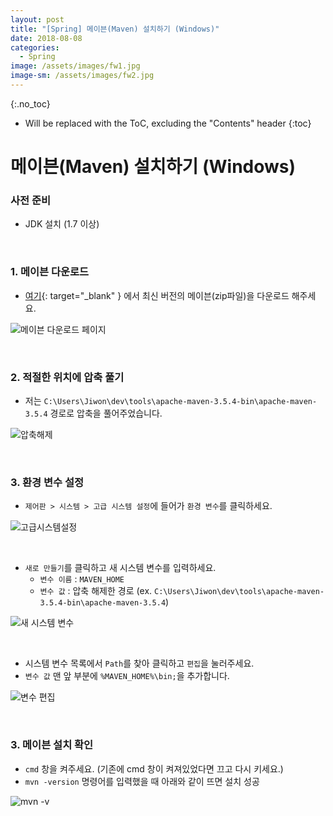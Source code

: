 ```yaml
---
layout: post
title: "[Spring] 메이븐(Maven) 설치하기 (Windows)"
date: 2018-08-08
categories:
  - Spring
image: /assets/images/fw1.jpg
image-sm: /assets/images/fw2.jpg
---
```


{:.no_toc}

* Will be replaced with the ToC, excluding the "Contents" header
{:toc}  

# 메이븐(Maven) 설치하기 (Windows)

### 사전 준비

- JDK 설치 (1.7 이상) 

<br>

### 1. 메이븐 다운로드

- [여기](https://maven.apache.org/download.cgi#){: target="_blank" } 에서 최신 버전의 메이븐(zip파일)을 다운로드 해주세요.

![메이븐 다운로드 페이지](https://farm2.staticflickr.com/1818/30047344308_2c077270c9_b.jpg)

<br>

### 2. 적절한 위치에 압축 풀기

- 저는 `C:\Users\Jiwon\dev\tools\apache-maven-3.5.4-bin\apache-maven-3.5.4` 경로로 압축을 풀어주었습니다.

![압축해제](https://c1.staticflickr.com/1/930/43199405244_7139a60bec_b.jpg)

<br>

### 3. 환경 변수 설정

- `제어판 > 시스템 > 고급 시스템 설정`에 들어가 `환경 변수`를 클릭하세요.

![고급시스템설정](https://farm1.staticflickr.com/932/43917762251_8c299236d2_o.png)



<br>

- `새로 만들기`를 클릭하고 새 시스템 변수를 입력하세요.
  - `변수 이름` :  `MAVEN_HOME`
  - `변수 값` : 압축 해제한 경로 (ex. `C:\Users\Jiwon\dev\tools\apache-maven-3.5.4-bin\apache-maven-3.5.4`)

![새 시스템 변수](https://farm1.staticflickr.com/929/43014988235_7c2c2c5457_o.png)



<br>

- 시스템 변수 목록에서 `Path`를 찾아 클릭하고 `편집`을 눌러주세요.
- `변수 값`  맨 앞 부분에 `%MAVEN_HOME%\bin;`을 추가합니다.

![변수 편집](https://farm1.staticflickr.com/940/43201735214_09c182a23b_o.png)

<br>

### 3. 메이븐 설치 확인

- `cmd` 창을 켜주세요. (기존에 cmd 창이 켜져있었다면 끄고 다시 키세요.)
- `mvn -version` 명령어를 입력했을 때 아래와 같이 뜨면 설치 성공

![mvn -v](https://farm1.staticflickr.com/850/43015300125_0339a1d807_o.png)
